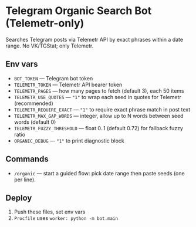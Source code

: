 
# Telegram Organic Search Bot (Telemetr-only)

Searches Telegram posts via Telemetr API by exact phrases within a date range.
No VK/TGStat; only Telemetr.

## Env vars

- `BOT_TOKEN` — Telegram bot token
- `TELEMETR_TOKEN` — Telemetr API bearer token
- `TELEMETR_PAGES` — how many pages to fetch (default 3), each 50 items
- `TELEMETR_USE_QUOTES` — `"1"` to wrap each seed in quotes for Telemetr (recommended)
- `TELEMETR_REQUIRE_EXACT` — `"1"` to require exact phrase match in post text
- `TELEMETR_MAX_GAP_WORDS` — integer, allow up to N words between seed words (default 0)
- `TELEMETR_FUZZY_THRESHOLD` — float 0..1 (default 0.72) for fallback fuzzy ratio
- `ORGANIC_DEBUG` — `"1"` to print diagnostic block

## Commands

- `/organic` — start a guided flow: pick date range then paste seeds (one per line).

## Deploy

1. Push these files, set env vars
2. `Procfile` uses `worker: python -m bot.main`
